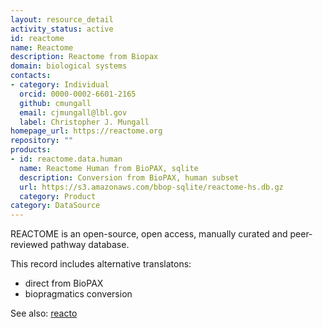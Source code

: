 ```yaml
---
layout: resource_detail
activity_status: active
id: reactome
name: Reactome
description: Reactome from Biopax
domain: biological systems
contacts:
- category: Individual
  orcid: 0000-0002-6601-2165
  github: cmungall
  email: cjmungall@lbl.gov
  label: Christopher J. Mungall
homepage_url: https://reactome.org
repository: ""
products:
- id: reactome.data.human
  name: Reactome Human from BioPAX, sqlite
  description: Conversion from BioPAX, human subset
  url: https://s3.amazonaws.com/bbop-sqlite/reactome-hs.db.gz
  category: Product
category: DataSource
---
```


REACTOME is an open-source, open access, manually curated and peer-reviewed pathway database.

This record includes alternative translatons:

- direct from BioPAX
- biopragmatics conversion

See also: [reacto](reacto.md)
